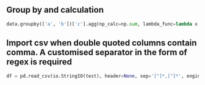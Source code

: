 ## Group by and calculation
```python
data.groupby(['a', 'b'])['c'].agg(np_calc=np.sum, lambda_func=lambda x: x+10, el_list=list)
```

## Import csv when double quoted columns contain comma. A customised separator in the form of regex is required
```python
df = pd.read_csv(io.StringIO(test), header=None, sep='["]*,["]*', engine='python',skipinitialspace=True, quoting=1)
```

